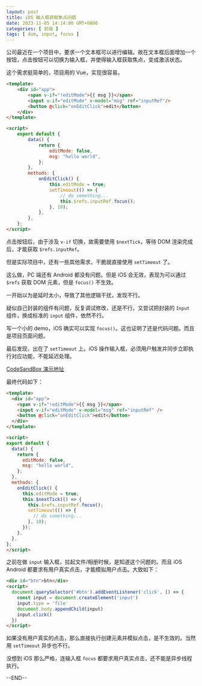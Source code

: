 ```yaml
---
layout: post
title: iOS 输入框获取焦点问题
date: 2023-11-05 14:14:00 GMT+0800
categories: [ 前端 ]
tags: [ dom, input, focus ]
---
```


公司最近在一个项目中，要求一个文本框可以进行编辑。故在文本框后面增加一个按钮，点击按钮可以切换为输入框，并使得输入框获取焦点，变成激活状态。

这个需求挺简单的，项目用的 Vue，实现很容易。

<!-- more -->

```html
<template>
    <div id="app">
        <span v-if="!editMode">{{ msg }}</span>
        <input v-if="editMode" v-model="msg" ref="inputRef"/>
        <button @click="onEditClick">edit</button>
    </div>
</template>

<script>
    export default {
        data() {
            return {
                editMode: false,
                msg: "hello world",
            };
        },
        methods: {
            onEditClick() {
                this.editMode = true;
                setTimeout(() => {
                    // do something...
                    this.$refs.inputRef.focus();
                }, 10);
            },
        },
    };
</script>
```

点击按钮后，由于涉及 `v-if` 切换，故需要使用 `$nextTick`，等待 DOM 渲染完成后，才能获取 `$refs.inputRef`。

但是实际项目中，还有一些其他需求，干脆就直接使用 `setTimeout` 了。

这么做，PC 端还有 Android 都没有问题。但是 iOS 会无效，表现为可以通过 `$refs` 获取 DOM 元素，但是 `focus()` 不生效。

一开始以为是延时太小，导致了其他逻辑干扰，发现不行。

疑似自己封装的组件有问题，反复调试修改，还是不行。又尝试把封装的 `Input` 组件，换成标准的 `input` 组件，依然不行。

写一个小的 demo，iOS 确实可以实现 `focus()`。这也证明了还是代码问题。而且是项目页面问题。

最后发现，出在了 `setTimeout` 上。iOS 操作输入框，必须用户触发并同步立即执行对应功能，不能延迟处理。

[CodeSandBox 演示地址](https://codesandbox.io/s/vue-input-focus-x8clmr?file=/src/App.vue)

最终代码如下：

```html
<template>
  <div id="app">
    <span v-if="!editMode">{{ msg }}</span>
    <input v-if="editMode" v-model="msg" ref="inputRef" />
    <button @click="onEditClick">edit</button>
  </div>
</template>

<script>
export default {
  data() {
    return {
      editMode: false,
      msg: "hello world",
    };
  },
  methods: {
    onEditClick() {
      this.editMode = true;
      this.$nextTick(() => {
        this.$refs.inputRef.focus();
        setTimeout(() => {
          // do something...
        }, 10);
      });
    },
  },
};
</script>
```

之前在做 `input` 输入框，拉起文件/相册时候，是知道这个问题的。而且 iOS Android 都要求有用户真实点击，才能模拟用户点击。大致如下：

```html
<div id="btn">btn</div>
<script>
  document.querySelector('#btn').addEventListener('click', () => {
    const input = document.createElement('input')
    input.type = 'file'
    document.body.appendChild(input)
    input.click()
  })
</script>
```

如果没有用户真实的点击，那么直接执行创建元素并模拟点击，是不生效的。当然用 `setTimeout` 异步也不行。

没想到 iOS 那么严格，连输入框 `focus` 都要求用户真实点击，还不能是异步线程执行。

--END--
